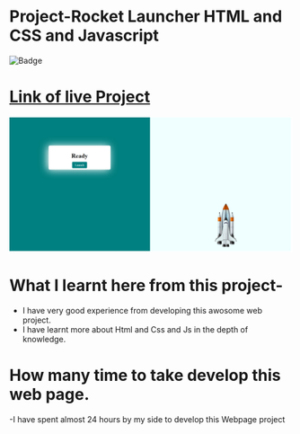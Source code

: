 # Project-Rocket Launcher HTML and CSS and Javascript

![Badge](https://img.shields.io/badge/Rocket-Launcher-green)

# [Link of live Project](https://rocketrygo.netlify.app/)

![Images](./img/rocketlandingpage.jpeg)

# What I learnt here from this project-

- I have very good experience from developing this awosome web project.
- I have learnt more about Html and Css and Js in the depth of knowledge.

# How many time to take develop this web page.

-I have spent almost 24 hours by my side to develop this Webpage project